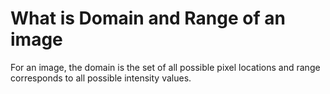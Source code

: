 # What is Domain and Range of an image

For an image, the domain is the set of all possible pixel locations and range corresponds to all possible intensity values.
